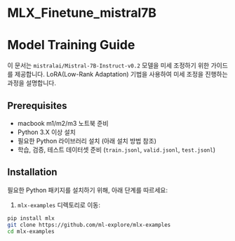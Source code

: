 # MLX_Finetune_mistral7B


# Model Training Guide

이 문서는 `mistralai/Mistral-7B-Instruct-v0.2` 모델을 미세 조정하기 위한 가이드를 제공합니다. LoRA(Low-Rank Adaptation) 기법을 사용하여 미세 조정을 진행하는 과정을 설명합니다.

## Prerequisites
- macbook m1/m2/m3 노트북 준비
- Python 3.X 이상 설치
- 필요한 Python 라이브러리 설치 (아래 설치 방법 참조)
- 학습, 검증, 테스트 데이터셋 준비 (`train.jsonl`, `valid.jsonl`, `test.jsonl`)

## Installation

필요한 Python 패키지를 설치하기 위해, 아래 단계를 따르세요:

1. `mlx-examples` 디렉토리로 이동:

```bash
pip install mlx
git clone https://github.com/ml-explore/mlx-examples
cd mlx-examples
```
